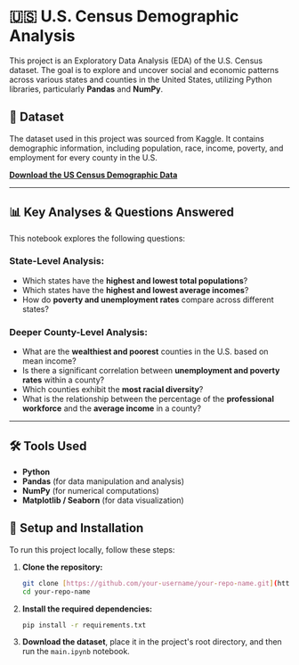 # 🇺🇸 U.S. Census Demographic Analysis

This project is an Exploratory Data Analysis (EDA) of the U.S. Census dataset. The goal is to explore and uncover social and economic patterns across various states and counties in the United States, utilizing Python libraries, particularly **Pandas** and **NumPy**.

## 💾 Dataset

The dataset used in this project was sourced from Kaggle. It contains demographic information, including population, race, income, poverty, and employment for every county in the U.S.

[**Download the US Census Demographic Data**](https://www.kaggle.com/datasets/muonneutrino/us-census-demographic-data)

---

## 📊 Key Analyses & Questions Answered

This notebook explores the following questions:

### State-Level Analysis:
* Which states have the **highest and lowest total populations**?
* Which states have the **highest and lowest average incomes**?
* How do **poverty and unemployment rates** compare across different states?

### Deeper County-Level Analysis:
* What are the **wealthiest and poorest** counties in the U.S. based on mean income?
* Is there a significant correlation between **unemployment and poverty rates** within a county?
* Which counties exhibit the **most racial diversity**?
* What is the relationship between the percentage of the **professional workforce** and the **average income** in a county?

---

## 🛠️ Tools Used

* **Python**
* **Pandas** (for data manipulation and analysis)
* **NumPy** (for numerical computations)
* **Matplotlib / Seaborn** (for data visualization)

## 🚀 Setup and Installation

To run this project locally, follow these steps:

1.  **Clone the repository:**
    ```bash
    git clone [https://github.com/your-username/your-repo-name.git](https://github.com/your-username/your-repo-name.git)
    cd your-repo-name
    ```

2.  **Install the required dependencies:**
    ```bash
    pip install -r requirements.txt
    ```

3.  **Download the dataset**, place it in the project's root directory, and then run the `main.ipynb` notebook.